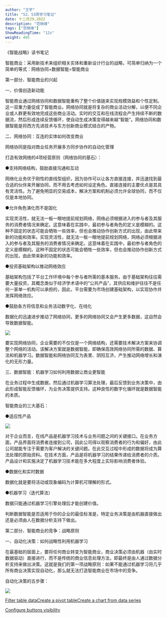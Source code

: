 ```yaml
---
author: "王宇"
title: "52、53周学习笔记"
date: 十二月29,2022
description: "范晓烽"
tags: ["范晓烽"]
ShowReadingTime: "12s"
weight: 495
---
```

《智能战略》读书笔记

智能商业：采用新技术来组织相关实体和重新设计行业的战略，可简单归纳为一个简单的等式：网络协同+数据智能=智能商业

第一部分、智能商业的兴起

一、价值创造新动能

智能商业通过网络协同和数据智能重构了整个价值链来实现规模效益和个性定制。这一双重力量促成了智能商业。网络协同就是将复杂的商业活动分解，以便不同企业或人群更有效地完成这些商业活动。实时的交互和在线流程会产生持续不断的数据流，然后形成连续反馈循环，使自动生成决策变得越来越“智能”。网络协同和数据智能是将西方先进技术与东方创新商业模式结合的产物。

二、网络协同：互连的实体如何改变商业

网络协同是指对商业任务开展多方同步协作的自动化管理

打造有效网络的4项经营原则（网络协同的基石）：

●支持网络结构，鼓励直接沟通和互动

网络化业务优于刚性的直线型组织，因为协作可以让各方直接连接，并迅速找到最合适的伙伴来开展协同，而不用去考虑如何设定角色。直接连接的主要优点是其具有灵活性。为了避免明显的交易成本，解决方案和机制必须允许全球协同，而不仅仅是本地协同。

●允许角色演化而不是固化

实现灵活性，就无法一板一眼地提前规划网络，网络必须根据进入的参与者及其服务的消费者情况来确定。这意味着在实践中，最初参与者角色的定义是模糊的。这种不固定的状态可能会牺牲一些效率，但也会推动协作创新方式的出现，由此带来新的功能和效率。实现灵活性，就无法一板一眼地提前规划网络，网络必须根据进入的参与者及其服务的消费者情况来确定。这意味着在实践中，最初参与者角色的定义是模糊的。这种不固定的状态可能会牺牲一些效率，但也会推动协作创新方式的出现，由此带来新的功能和效率。

●投资基础架构以推动网络效应

基础架构包括了平台工作环境中每个参与者所需的基本服务。由于基础架构往往需要大量投资，其概念类似于经济学术语中的“公共产品”，其供应和维护往往不是任何一家单一机构可以承担的，因此，平台需要为市场创建基础架构，以实现协作并发挥网络效应。

●鼓励各方将信息和业务活动数字化、在线化

数据化的迅速进步推动了网络协同，更多的网络协同又会产生更多数据，这自然会导致数据智能。

![](/download/thumbnails/91151843/image2022-12-29_9-44-56.png?version=1&modificationDate=1672278296885&api=v2)

  

要实现网络协同，企业需要的不仅仅是一个网络结构，还需要技术解决方案来协调整个网络的活动。该解决方案就是数据智能，即确保高效网络协同所需的数据、算法和机器学习。数据智能和网络协同互为表里、阴阳互济，产生推动网络增长和演化的无形力量。

三、数据智能：机器学习如何利用数据让商业更智能

在业务过程中生成数据，然后通过机器学习算法处理，最后反馈到业务决策中，由此形成智能反馈循环，为业务决策提供支持。这种良性的数字化循环就是数据智能的本质。

  

智能商业的三大基石：

●适应性产品

![](/download/thumbnails/91151843/image2022-12-29_11-37-35.png?version=1&modificationDate=1672285055468&api=v2)

对于企业而言，在线产品是机器学习技术与业务问题之间的关键接口。在业务方面，产品界面将消费者连接到公司，因此公司得以观察消费者的行为和偏好，由此公司就能专注于需要为客户解决的关键问题。在此交互过程中形成的数据将成为算法处理的原始资料。在技术方面，产品是将机器学习的结果传递给消费者的介质。产品设计和实施决定了机器学习技术能在多大程度上实际影响消费者体验。

●数据化和实时数据

数据化就是要将活动或现象编码为计算机可理解的形式。

●机器学习（迭代算法）

数据只能通过机器学习引擎处理后才能创建价值。

  

判断数据智能是否适用于你的企业的最佳标准是，特定业务决策是由机器直接做出还是必须由人在数据分析支持下做出。

  

第二部分、智能商业的竞争：战略原则

一、自动化决策：如何战略性利用机器学习

在最基础的层面上，要将任何商业转变为智能商业，商业决策必须由机器（由实时数据驱动）直接进行，而不是传统的商业信息处理方法，即最终是由人通过数据分析支持来做出决策。这就是我们的第一项战略原则：如果不能通过机器学习将几乎所有商业决策实现自动化，那么就无法打造智能商业在市场中的竞争。

自动化决策的五步骤：

![](/download/thumbnails/91151843/image2022-12-29_14-28-15.png?version=1&modificationDate=1672295295307&api=v2)

  

  

  

  

  

  

  

[Filter table data](#)[Create a pivot table](#)[Create a chart from data series](#)

[Configure buttons visibility](/users/tfac-settings.action)